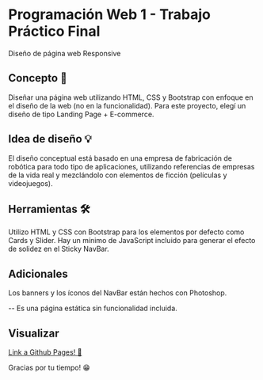 # Programación Web 1 - Trabajo Práctico Final 
Diseño de página web Responsive

## Concepto 🧩
Diseñar una página web utilizando HTML, CSS y Bootstrap con enfoque en el diseño de la web (no en la funcionalidad). 
Para este proyecto, elegí un diseño de tipo Landing Page + E-commerce. 

## Idea de diseño 💡
El diseño conceptual está basado en una empresa de fabricación de robótica para todo tipo de aplicaciones, 
utilizando referencias de empresas de la vida real y mezclándolo con elementos de ficción (películas y videojuegos). 

## Herramientas 🛠️
Utilizo HTML y CSS con Bootstrap para los elementos por defecto como Cards y Slider. 
Hay un mínimo de JavaScript incluido para generar el efecto de solidez en el Sticky NavBar. 

## Adicionales
Los banners y los íconos del NavBar están hechos con Photoshop.

-- Es una página estática sin funcionalidad incluida.

## Visualizar
[Link a Github Pages! 🔗](https://chill0101.github.io/web-design-tp1/)



Gracias por tu tiempo! 😁
